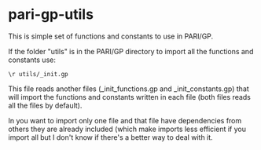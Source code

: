 # pari-gp-utils
This is simple set of functions and constants to use in PARI/GP.


If the folder "utils" is in the PARI/GP directory to import all the functions and constants use:

```
\r utils/_init.gp
```

This file reads another files (_init_functions.gp and _init_constants.gp) that will import the functions and constants written in each file (both files reads all the files by default).


In you want to import only one file and that file have dependencies from others they are already included (which make imports less efficient if you import all but I don't know if there's a better way to deal with it.
